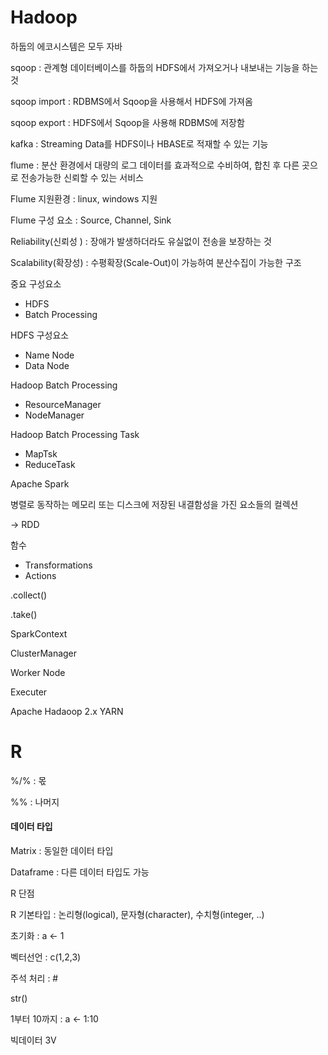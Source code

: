 # Hadoop

하둡의 에코시스템은 모두 자바



sqoop : 관계형 데이터베이스를 하둡의 HDFS에서 가져오거나 내보내는 기능을 하는 것

sqoop import : RDBMS에서 Sqoop을 사용해서 HDFS에 가져옴

sqoop export : HDFS에서 Sqoop을 사용해 RDBMS에 저장함



kafka : Streaming Data를 HDFS이나 HBASE로 적재할 수 있는 기능



flume : 분산 환경에서 대량의 로그 데이터를 효과적으로 수비하여, 합친 후 다른 곳으로 전송가능한 신뢰할 수 있는 서비스

Flume 지원환경 : linux, windows 지원

Flume 구성 요소 : Source, Channel, Sink 



Reliability(신뢰성 ) : 장애가 발생하더라도 유실없이 전송을 보장하는 것

Scalability(확장성) : 수평확장(Scale-Out)이 가능하여 분산수집이 가능한 구조



중요 구성요소

- HDFS
- Batch Processing



HDFS 구성요소

- Name Node
- Data Node



Hadoop Batch Processing 

- ResourceManager
- NodeManager



Hadoop Batch Processing Task

- MapTsk
- ReduceTask



Apache Spark

병렬로 동작하는 메모리 또는 디스크에 저장된 내결함성을 가진 요소들의 컬렉션 

-> RDD

함수

- Transformations
- Actions



.collect()

.take()



SparkContext

ClusterManager

Worker Node

Executer







Apache Hadaoop 2.x YARN





# R

%/% : 몫

%% : 나머지



#### 데이터 타입

Matrix : 동일한 데이터 타입

Dataframe : 다른 데이터 타입도 가능



R 단점

R 기본타입 : 논리형(logical), 문자형(character), 수치형(integer, ..)

초기화 : a <- 1

벡터선언 : c(1,2,3)

주석 처리 : #

str()

1부터 10까지 : a <- 1:10

빅데이터 3V



